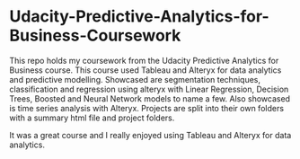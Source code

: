 # Udacity-Predictive-Analytics-for-Business-Coursework
This repo holds my coursework from the Udacity Predictive Analytics for Business course. This course used Tableau and Alteryx for data analytics and predictive modelling.
Showcased are segmentation techniques, classification and regression using alteryx with Linear Regression, Decision Trees, Boosted and Neural Network models to name a few. Also showcased is time series analysis with Alteryx.
Projects are split into their own folders with a summary html file and project folders.

It was a great course and I really enjoyed using Tableau and Alteryx for data analytics.
